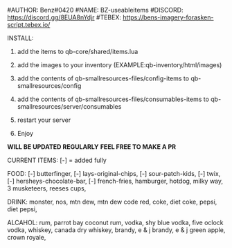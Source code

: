 #AUTHOR: Benz#0420
#NAME: BZ-useableitems
#DISCORD: https://discord.gg/8EUA8nYdjr
#TEBEX: https://bens-imagery-forasken-script.tebex.io/

INSTALL:
1. add the items to qb-core/shared/items.lua

2. add the images to your inventory (EXAMPLE:qb-inventory/html/images)

3. add the contents of qb-smallresources-files/config-items to qb-smallresources/config

4. add the contents of qb-smallresources-files/consumables-items to qb-smallresources/server/consumables

5. restart your server 

6. Enjoy

**WILL BE UPDATED REGULARLY** 
**FEEL FREE TO MAKE A PR** 

CURRENT ITEMS:  [-] = added fully

FOOD:
[-] butterfinger, 
[-] lays-original-chips,
[-] sour-patch-kids,
[-] twix,
[-] hersheys-chocolate-bar,
[-] french-fries,
hamburger,
hotdog,
milky way,
3 musketeers,
reeses cups,

DRINK:
monster,
nos,
mtn dew,
mtn dew code red,
coke,
diet coke,
pepsi,
diet pepsi,

ALCAHOL:
rum,
parrot bay coconut rum,
vodka,
shy blue vodka,
five oclock vodka,
whiskey,
canada dry whiskey,
brandy,
e & j brandy,
e & j green apple,
crown royale,